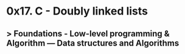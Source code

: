 # 0x17. C - Doubly linked lists
## > Foundations - Low-level programming & Algorithm ― Data structures and Algorithms
